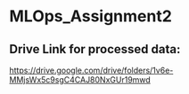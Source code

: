 # MLOps_Assignment2
## Drive Link for processed data:
https://drive.google.com/drive/folders/1v6e-MMjsWx5c9sgC4CAJ80NxGUr19mwd
